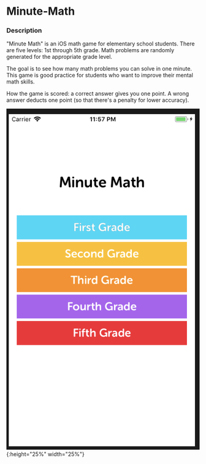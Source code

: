# Minute-Math

### Description
"Minute Math" is an iOS math game for elementary school students. There are five levels: 1st through 5th grade. Math problems are randomly generated for the appropriate grade level.

The goal is to see how many math problems you can solve in one minute. This game is good practice for students who want to improve their mental math skills.

How the game is scored: a correct answer gives you one point. A wrong answer deducts one point (so that there's a penalty for lower accuracy).

![main menu](screenshots/main-menu.png) {:height="25%" width="25%"}
